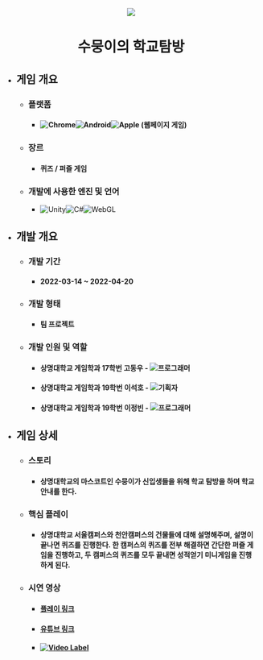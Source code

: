 <p align="center"><img src="https://user-images.githubusercontent.com/69952837/178149935-77777199-ca53-42ff-b2fe-9455d6ea6a6c.png"></p>

<div align="center">
  <H1>수뭉이의 학교탐방</H1>
</div>

+ ## **게임 개요**
  + ### 플랫폼
    + #### <img alt="Chrome" src ="https://img.shields.io/badge/PC-4285F4.svg?&style=for-the-badge&logo=GoogleChrome&logoColor=black"/><img alt="Android" src ="https://img.shields.io/badge/Android-3DDC84.svg?&style=for-the-badge&logo=Android&logoColor=black"/><img alt="Apple" src ="https://img.shields.io/badge/iOS-000000.svg?&style=for-the-badge&logo=iOS&logoColor=white"/> (웹페이지 게임)
  + ### 장르
    + #### 퀴즈 / 퍼즐 게임
  + ### 개발에 사용한 엔진 및 언어 
    + <img alt="Unity" src ="https://img.shields.io/badge/Unity-FFFFFF.svg?&style=for-the-badge&logo=Unity&logoColor=black"/><img alt="C#" src ="https://img.shields.io/badge/C Sharp-239120.svg?&style=for-the-badge&logo=CSharp&logoColor=white"/><img alt="WebGL" src ="https://img.shields.io/badge/WebGL(빌드)-990000.svg?&style=for-the-badge&logo=WebGL&logoColor=white"/>
+ ## **개발 개요**
  + ### 개발 기간
    + #### 2022-03-14 ~ 2022-04-20
  + ### 개발 형태
    + #### 팀 프로젝트
  + ### 개발 인원 및 역할
    + #### 상명대학교 게임학과 17학번 고동우 - <img alt="프로그래머" src ="https://img.shields.io/badge/프로그래머(퀴즈 및 퍼즐)-5C2D91.svg?&style=for-the-badge&logo=VisualStudio&logoColor=white"/>
    + #### 상명대학교 게임학과 19학번 이석호 - <img alt="기획자" src ="https://img.shields.io/badge/기획자-2B579A.svg?&style=for-the-badge&logo=MicrosoftWord&logoColor=white"/>
    + #### 상명대학교 게임학과 19학번 이정빈 - <img alt="프로그래머" src ="https://img.shields.io/badge/프로그래머(맵 이동 및 미니게임)-5C2D91.svg?&style=for-the-badge&logo=VisualStudio&logoColor=white"/>
+ ## **게임 상세**
  + ### 스토리
    + #### 상명대학교의 마스코트인 수뭉이가 신입생들을 위해 학교 탐방을 하며 학교 안내를 한다.
  + ### 핵심 플레이
    + #### 상명대학교 서울캠퍼스와 천안캠퍼스의 건물들에 대해 설명해주며, 설명이 끝나면 퀴즈를 진행한다. 한 캠퍼스의 퀴즈를 전부 해결하면 간단한 퍼즐 게임을 진행하고, 두 캠퍼스의 퀴즈를 모두 끝내면 성적얻기 미니게임을 진행하게 된다.
  + ### 시연 영상
    + #### [플레이 링크](https://smugame.smu.ac.kr/team_brain/index.html)
    + #### [유튜브 링크](https://youtu.be/SF2FJB1Xeug)
    + #### [![Video Label](https://user-images.githubusercontent.com/69952837/178149966-abc8378e-7447-489b-8d7b-26dc16068c77.PNG)](https://youtu.be/SF2FJB1Xeug)
